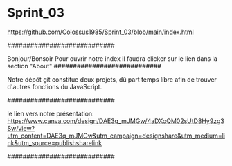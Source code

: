 # Sprint_03
https://github.com/Colossus1985/Sprint_03/blob/main/index.html

############################

Bonjour/Bonsoir
Pour ouvrir notre index il faudra clicker sur le lien dans la section "About" 
############################

Notre dépôt git constitue deux projets, dû part temps libre afin de trouver d'autres fonctions du JavaScript.

############################

le lien vers notre présentation:
https://www.canva.com/design/DAE3q_mJMGw/4aDXoQM02sUtD8Hy9zg3Sw/view?utm_content=DAE3q_mJMGw&utm_campaign=designshare&utm_medium=link&utm_source=publishsharelink

############################
